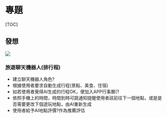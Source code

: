 # 專題
[TOC]
## 發想
![](https://s3-ap-northeast-1.amazonaws.com/g0v-hackmd-images/uploads/upload_2c72630fd08953a672caa437ceb02886.png)
### 旅遊聊天機器人(排行程)
- 建立聊天機器人角色?
- 根據使用者要求自動生成行程(景點、美食、住宿)
- 如若使用者覺得AI生成的行程OK，便加入APP行事曆(?
- 依照手機上的時間，時間到時可跳通知提醒使用者該前往下一個地點，或是是否需要更改下個遊玩地點，由AI重新生成
- 使用者給予AI地點評價?作為推薦評估